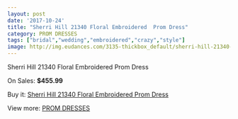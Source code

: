 ```yaml
---
layout: post
date: '2017-10-24'
title: "Sherri Hill 21340 Floral Embroidered  Prom Dress"
category: PROM DRESSES
tags: ["bridal","wedding","embroidered","crazy","style"]
image: http://img.eudances.com/3135-thickbox_default/sherri-hill-21340-floral-embroidered-prom-dress.jpg
---
```

Sherri Hill 21340 Floral Embroidered  Prom Dress

On Sales: **$455.99**
<a href="https://www.eudances.com/en/prom-dresses/1081-sherri-hill-21340-floral-embroidered-prom-dress.html"><amp-img layout="responsive" width="600" height="600" src="//img.eudances.com/3135-thickbox_default/sherri-hill-21340-floral-embroidered-prom-dress.jpg" alt="Sherri Hill 21340 Floral Embroidered  Prom Dress 0" /></a>
<a href="https://www.eudances.com/en/prom-dresses/1081-sherri-hill-21340-floral-embroidered-prom-dress.html"><amp-img layout="responsive" width="600" height="600" src="//img.eudances.com/3136-thickbox_default/sherri-hill-21340-floral-embroidered-prom-dress.jpg" alt="Sherri Hill 21340 Floral Embroidered  Prom Dress 1" /></a>

Buy it: [Sherri Hill 21340 Floral Embroidered  Prom Dress](https://www.eudances.com/en/prom-dresses/1081-sherri-hill-21340-floral-embroidered-prom-dress.html "Sherri Hill 21340 Floral Embroidered  Prom Dress")

View more: [PROM DRESSES](https://www.eudances.com/en/13-prom-dresses "PROM DRESSES")